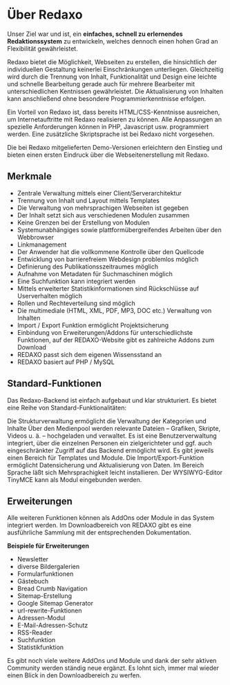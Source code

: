 # Über Redaxo

Unser Ziel war und ist, ein **einfaches, schnell zu erlernendes Redaktionssystem** zu entwickeln, welches dennoch einen hohen Grad an Flexibilität gewährleistet.

Redaxo bietet die Möglichkeit, Webseiten zu erstellen, die hinsichtlich der individuellen Gestaltung keinerlei Einschränkungen unterliegen. Gleichzeitig wird durch die Trennung von Inhalt, Funktionalität und Design eine leichte und schnelle Bearbeitung gerade auch für mehrere Bearbeiter mit unterschiedlichen Kentnissen gewährleistet. Die Aktualisierung von Inhalten kann anschließend ohne besondere Programmierkenntnisse erfolgen.

Ein Vorteil von Redaxo ist, dass bereits HTML/CSS-Kenntnisse ausreichen, um Internetauftritte mit Redaxo realisieren zu können. Alle Anpassungen an spezielle Anforderungen können in PHP, Javascript usw. programmiert werden. Eine zusätzliche Skriptsprache ist bei Redaxo nicht vorgesehen.

Die bei Redaxo mitgelieferten Demo-Versionen erleichtern den Einstieg und bieten einen ersten Eindruck über die Webseitenerstellung mit Redaxo.

## Merkmale

* Zentrale Verwaltung mittels einer Client/Serverarchitektur
* Trennung von Inhalt und Layout mittels Templates
* Die Verwaltung von mehrsprachigen Webseiten ist gegeben
* Der Inhalt setzt sich aus verschiedenen Modulen zusammen
* Keine Grenzen bei der Erstellung von Modulen
* Systemunabhängiges sowie plattformübergreifendes Arbeiten über den Webbrowser
* Linkmanagement
* Der Anwender hat die vollkommene Kontrolle über den Quellcode
* Entwicklung von barrierefreiem Webdesign problemlos möglich
* Definierung des Publikationsszeitraumes möglich
* Aufnahme von Metadaten für Suchmaschinen möglich
* Eine Suchfunktion kann integriert werden
* Mittels erweiterter Statistikinformationen sind Rückschlüsse auf Userverhalten möglich
* Rollen und Rechteverteilung sind möglich
* Die multimediale (HTML, XML, PDF, MP3, DOC etc.) Verwaltung von Inhalten
* Import / Export Funktion ermöglicht Projektsicherung
* Einbindung von Erweiterungen/Addons für unterschiedlichste Funktionen, auf der REDAXO-Website gibt es zahlreiche Addons zum Download
* REDAXO passt sich dem eigenen Wissensstand an
* REDAXO basiert auf PHP / MySQL

## Standard-Funktionen

Das Redaxo-Backend ist einfach aufgebaut und klar strukturiert. Es bietet eine Reihe von Standard-Funktionalitäten:

Die Strukturverwaltung ermöglicht die Verwaltung der Kategorien und Inhalte
Über den Medienpool werden relevante Dateien – Grafiken, Skripte, Videos u. ä. – hochgeladen und verwaltet.
Es ist eine Benutzerverwaltung integriert, über die einzelnen Personen ein zielgerichteter und ggf. auch eingeschränkter Zugriff auf das Backend ermöglicht wird.
Es gibt jeweils einen Bereich für Templates und Module.
Die Import/Export-Funktion ermöglicht Datensicherung und Aktualisierung von Daten.
Im Bereich Sprache läßt sich Mehrsprachigkeit leicht installieren.
Der WYSIWYG-Editor TinyMCE kann als Modul eingebunden werden.

## Erweiterungen

Alle weiteren Funktionen können als AddOns oder Module in das System integriert werden. Im Downloadbereich von REDAXO gibt es eine ausführliche Sammlung mit der entsprechenden Dokumentation.

**Beispiele für Erweiterungen**

* Newsletter
* diverse Bildergalerien
* Formularfunktionen
* Gästebuch
* Bread Crumb Navigation
* Sitemap-Erstellung
* Google Sitemap Generator
* url-rewrite-Funktionen
* Adressen-Modul
* E-Mail-Adressen-Schutz
* RSS-Reader
* Suchfunktion
* Statistikfunktion

Es gibt noch viele weitere AddOns und Module und dank der sehr aktiven Community werden ständig neue ergänzt. Es lohnt sich, immer mal wieder einen Blick in den Downloadbereich zu werfen.
